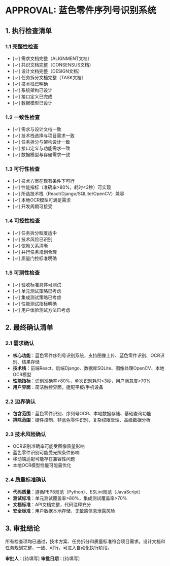 # APPROVAL: 蓝色零件序列号识别系统

## 1. 执行检查清单

### 1.1 完整性检查
- [✓] 需求文档完整（ALIGNMENT文档）
- [✓] 共识文档完整（CONSENSUS文档）
- [✓] 设计文档完整（DESIGN文档）
- [✓] 任务拆分文档完整（TASK文档）
- [✓] 技术栈已明确
- [✓] 系统架构已设计
- [✓] 接口定义已完成
- [✓] 数据模型已设计

### 1.2 一致性检查
- [✓] 需求与设计文档一致
- [✓] 技术栈选择与项目需求一致
- [✓] 任务拆分与架构设计一致
- [✓] 接口定义与功能需求一致
- [✓] 数据模型与存储需求一致

### 1.3 可行性检查
- [✓] 技术方案在现有条件下可行
- [✓] 性能指标（准确率>80%，耗时<3秒）可实现
- [✓] 所选技术栈（React/Django/SQLite/OpenCV）兼容
- [✓] 本地OCR模型可满足需求
- [✓] 开发周期可接受

### 1.4 可控性检查
- [✓] 任务拆分粒度适中
- [✓] 技术风险已识别
- [✓] 依赖关系清晰
- [✓] 并行任务规划合理
- [✓] 质量门控标准明确

### 1.5 可测性检查
- [✓] 验收标准具体可测试
- [✓] 单元测试策略已考虑
- [✓] 集成测试策略已考虑
- [✓] 性能测试指标明确
- [✓] 用户体验测试方法已考虑

## 2. 最终确认清单

### 2.1 需求确认
- **核心功能**：蓝色零件序列号识别系统，支持图像上传、蓝色零件识别、OCR识别、结果存储
- **技术栈**：前端React、后端Django、数据库SQLite、图像处理OpenCV、本地OCR模型
- **性能指标**：识别准确率>80%，单次识别耗时<3秒，用户满意度>70%
- **用户界面**：简洁触控界面，适配平板/手机设备

### 2.2 边界确认
- **包含范围**：蓝色零件识别、序列号OCR、本地数据存储、基础查询功能
- **排除范围**：硬件控制、非蓝色零件识别、复杂权限管理、高级数据分析

### 2.3 技术风险确认
- OCR识别准确率可能受图像质量影响
- 蓝色零件识别可能受光照条件影响
- 移动端适配可能存在兼容性问题
- 本地OCR模型性能可能需优化

### 2.4 质量标准确认
- **代码质量**：遵循PEP8规范（Python）、ESLint规范（JavaScript）
- **测试标准**：单元测试覆盖率>80%，集成测试覆盖率>70%
- **文档标准**：API文档完整，代码注释充分
- **安全标准**：用户数据本地存储，无敏感信息泄露风险

## 3. 审批结论

所有检查项均已通过，技术方案、任务拆分和质量标准符合项目需求。设计文档和任务规划完整、一致、可行，可进入自动化执行阶段。

**审批人**：[待填写]
**审批日期**：[待填写]